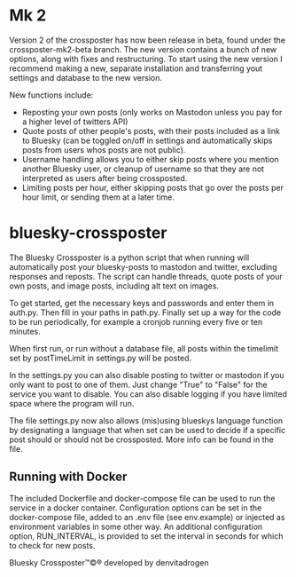 # Mk 2

Version 2 of the crossposter has now been release in beta, found under the crossposter-mk2-beta branch. The new version contains a bunch of new options, along with fixes and restructuring. To start using the new version I recommend making a new, separate installation and transferring yout settings and database to the new version. 

New functions include:
- Reposting your own posts (only works on Mastodon unless you pay for a higher level of twitters API)
- Quote posts of other people's posts, with their posts included as a link to Bluesky (can be toggled on/off in settings and automatically skips posts from users whos posts are not public).
- Username handling allows you to either skip posts where you mention another Bluesky user, or cleanup of username so that they are not interpreted as users after being crossposted.
- Limiting posts per hour, either skipping posts that go over the posts per hour limit, or sending them at a later time.

# bluesky-crossposter

The Bluesky Crossposter is a python script that when running will automatically post your bluesky-posts to mastodon and twitter, excluding responses and reposts. The script can handle threads, quote posts of your own posts, and image posts, including alt text on images. 

To get started, get the necessary keys and passwords and enter them in auth.py. Then fill in your paths in path.py. Finally set up a way for the code to be run periodically, for example a cronjob running every five or ten minutes.

When first run, or run without a database file, all posts within the timelimit set by postTimeLimit in settings.py will be posted.

In the settings.py you can also disable posting to twitter or mastodon if you only want to post to one of them. Just change "True" to "False" for the service you want to disable. You can also disable logging if you have limited space where the program will run.

The file settings.py now also allows (mis)using blueskys language function by designating a language that when set can be used to decide if a specific post should or should not be crossposted. More info can be found in the file.

## Running with Docker
The included Dockerfile and docker-compose file can be used to run the service in a docker container. Configuration options can be set in the docker-compose file, added to an .env file (see env.example) or injected as environment variables in some other way. An additional configuration option, RUN_INTERVAL, is provided to set the interval in seconds for which to check for new posts.

Bluesky Crossposter™©® developed by denvitadrogen
